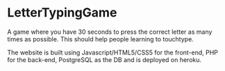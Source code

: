 # LetterTypingGame
A game where you have 30 seconds to press the correct letter as many times as possible.
This should help people learning to touchtype.

The website is built using Javascript/HTML5/CSS5 for the front-end, PHP for the back-end, PostgreSQL as the DB and is deployed on heroku.
